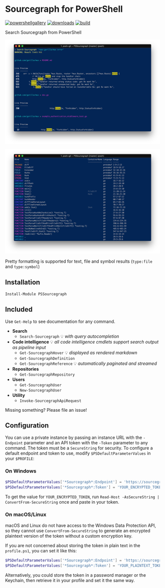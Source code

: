 # Sourcegraph for PowerShell

[![powershellgallery](https://img.shields.io/powershellgallery/v/PSSourcegraph.svg)](https://www.powershellgallery.com/packages/PSSourcegraph)
[![downloads](https://img.shields.io/powershellgallery/dt/PSSourcegraph.svg?label=downloads)](https://www.powershellgallery.com/packages/PSSourcegraph)
[![build](https://travis-ci.org/sourcegraph/PSSourcegraph.svg?branch=master)](https://travis-ci.org/sourcegraph/PSSourcegraph)

Search Sourcegraph from PowerShell

![Text search output formatting](./images/textsearch.png)

![Symbol search output formatting](./images/symbolsearch.png)

Pretty formatting is supported for text, file and symbol results (`type:file` and `type:symbol`)

## Installation

```powershell
Install-Module PSSourcegraph
```

## Included

Use `Get-Help` to see documentation for any command.

- **Search**
  - `Search-Sourcegraph` 💡 _with query autocompletion_
- **Code intelligence**
  💡 _all code intelligence cmdlets support search output as pipeline input_
  - `Get-SourcegraphHover` 💡 _displayed as rendered markdown_
  - `Get-SourcegraphDefinition`
  - `Get-SourcegraphReference` 💡 _automatically paginated and streamed_
- **Repositories**
  - `Get-SourcegraphRepository`
- **Users**
  - `Get-SourcegraphUser`
  - `New-SourcegraphUser`
- **Utility**
  - `Invoke-SourcegraphApiRequest`

Missing something? Please file an issue!

## Configuration

You can use a private instance by passing an instance URL with the `-Endpoint` parameter and an API token with the `-Token` parameter to any command.
The token must be a `SecureString` for security.
To configure a default endpoint and token to use, modify `$PSDefaultParameterValues` in your `$PROFILE`:

### On Windows

```powershell
$PSDefaultParameterValues['*Sourcegraph*:Endpoint'] = 'https://sourcegraph.example.com'
$PSDefaultParameterValues['*Sourcegraph*:Token'] = 'YOUR_ENCRYPTED_TOKEN' | ConvertTo-SecureString
```

To get the value for `YOUR_ENCRYPTED_TOKEN`, run `Read-Host -AsSecureString | ConvertFrom-SecureString` once
and paste in your token.

### On macOS/Linux

macOS and Linux do not have access to the Windows Data Protection API, so they cannot use
`ConvertFrom-SecureString` to generate an encrypted plaintext version of the token without a custom encryption
key.

If you are not concerned about storing the token in plain text in the `profile.ps1`, you can set it like this:

```powershell
$PSDefaultParameterValues['*Sourcegraph*:Endpoint'] = 'https://sourcegraph.example.com'
$PSDefaultParameterValues['*Sourcegraph*:Token'] = 'YOUR_PLAINTEXT_TOKEN' | ConvertTo-SecureString -AsPlainText -Force
```

Alternatively, you could store the token in a password manager or the Keychain, then retrieve it in your
profile and set it the same way.
